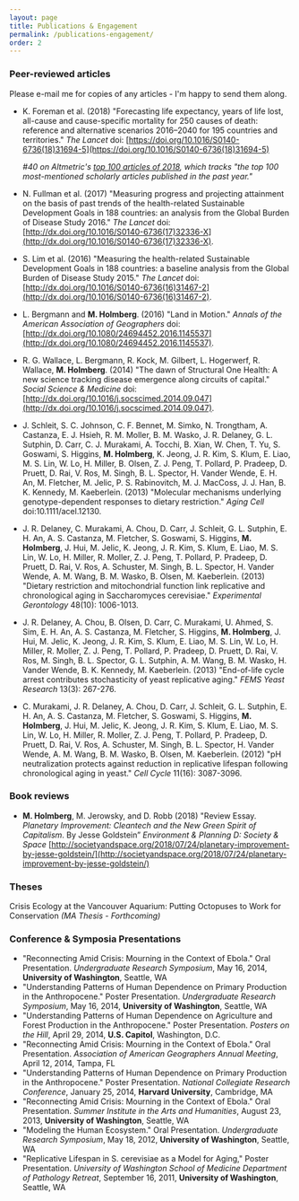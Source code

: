 ```yaml
---
layout: page
title: Publications & Engagement
permalink: /publications-engagement/
order: 2
---
```


### Peer-reviewed articles
Please e-mail me for copies of any articles - I'm happy to send them along.

* K. Foreman et al. (2018) "Forecasting life expectancy, years of life lost, all-cause and cause-specific mortality for
 250 causes of death: reference and alternative scenarios 2016–2040 for 195 countries and territories." *The Lancet* doi:
[https://doi.org/10.1016/S0140-6736(18)31694-5](https://doi.org/10.1016/S0140-6736(18)31694-5)  

   *#40 on Altmetric's [top 100 articles of 2018](https://www.altmetric.com/top100/2018/), which tracks
   "the top 100 most-mentioned scholarly articles published in the past year."*

* N. Fullman et al. (2017) "Measuring progress and projecting attainment on the basis of past trends of the
 health-related Sustainable Development Goals in 188 countries: an analysis from the Global Burden of Disease
  Study 2016." *The Lancet* doi: [http://dx.doi.org/10.1016/S0140-6736(17)32336-X](http://dx.doi.org/10.1016/S0140-6736(17)32336-X).

* S. Lim et al. (2016) "Measuring the health-related Sustainable Development Goals in 188 countries: a baseline
 analysis from the Global Burden of Disease Study 2015." *The Lancet*
  doi: [http://dx.doi.org/10.1016/S0140-6736(16)31467-2](http://dx.doi.org/10.1016/S0140-6736(16)31467-2).

* L. Bergmann and **M. Holmberg**. (2016) "Land in Motion." *Annals of the American Association of Geographers*
 doi: [http://dx.doi.org/10.1080/24694452.2016.1145537](http://dx.doi.org/10.1080/24694452.2016.1145537).

* R. G. Wallace, L. Bergmann, R. Kock, M. Gilbert, L. Hogerwerf, R. Wallace, **M. Holmberg**. (2014) "The dawn of
 Structural One Health: A new science tracking disease emergence along circuits of capital." *Social Science & Medicine*
  doi: [http://dx.doi.org/10.1016/j.socscimed.2014.09.047](http://dx.doi.org/10.1016/j.socscimed.2014.09.047).

* J. Schleit, S. C. Johnson, C. F. Bennet, M. Simko, N. Trongtham, A. Castanza, E. J. Hsieh, R. M. Moller, B. M. Wasko,
 J. R. Delaney, G. L. Sutphin, D. Carr, C. J. Murakami, A. Tocchi, B. Xian, W. Chen, T. Yu, S. Goswami, S. Higgins,
  **M. Holmberg**, K. Jeong, J. R. Kim, S. Klum, E. Liao, M. S. Lin, W. Lo, H. Miller, B. Olsen, Z. J. Peng, T. Pollard,
   P. Pradeep, D. Pruett, D. Rai, V. Ros, M. Singh, B. L. Spector, H. Vander Wende, E. H. An, M. Fletcher, M. Jelic,
    P. S. Rabinovitch, M. J. MacCoss, J. J. Han, B. K. Kennedy, M. Kaeberlein. (2013)
     "Molecular mechanisms underlying genotype-dependent responses to dietary restriction." *Aging Cell*
      doi:10.1111/acel.12130. 

* J. R. Delaney, C. Murakami, A. Chou, D. Carr, J. Schleit, G. L. Sutphin, E. H. An, A. S. 
Castanza, M. Fletcher, S. Goswami, S. Higgins, **M. Holmberg**, J. Hui, M. Jelic, K. Jeong, J. R. Kim, S. Klum, E. Liao,
 M. S. Lin, W. Lo, H. Miller, R. Moller, Z. J. Peng, T. Pollard, P. Pradeep, D. Pruett, D. Rai, V. Ros, A. Schuster,
  M. Singh, B. L. Spector, H. Vander Wende, A. M. Wang, B. M. Wasko, B. Olsen, M. Kaeberlein. (2013)
   "Dietary restriction and mitochondrial function link replicative and chronological aging in Saccharomyces cerevisiae."
    *Experimental Gerontology* 48(10): 1006-1013.

* J. R. Delaney, A. Chou, B. Olsen, D. Carr, C. Murakami, U. Ahmed, S. Sim, E. H. An, A. S. 
Castanza, M. Fletcher, S. Higgins, **M. Holmberg**, J. Hui, M. Jelic, K. Jeong, J. R. Kim, S. Klum, E. Liao, M. S. Lin,
 W. Lo, H. Miller, R. Moller, Z. J. Peng, T. Pollard, P. Pradeep, D. Pruett, D. Rai, V. Ros, M. Singh, B. L. Spector,
  G. L. Sutphin, A. M. Wang, B. M. Wasko, H. Vander Wende, B. K. Kennedy, M. Kaeberlein. (2013)
   "End-of-life cycle arrest contributes stochasticity of yeast replicative aging." *FEMS Yeast Research* 13(3): 267-276.

* C. Murakami, J. R. Delaney, A. Chou, D. Carr, J. Schleit, G. L. Sutphin, E. H. An, A. S. 
Castanza, M. Fletcher, S. Goswami, S. Higgins, **M. Holmberg**, J. Hui, M. Jelic, K. Jeong, J. R. Kim,
 S. Klum, E. Liao, M. S. Lin, W. Lo, H. Miller, R. Moller, Z. J. Peng, T. Pollard, P. Pradeep, D. Pruett, D. Rai,
  V. Ros, A. Schuster, M. Singh, B. L. Spector, H. Vander Wende, A. M. Wang, B. M. Wasko, B. Olsen, M. Kaeberlein.
   (2012) "pH neutralization protects against reduction in replicative lifespan following chronological aging in yeast."
    *Cell Cycle* 11(16): 3087-3096.


### Book reviews
* **M. Holmberg**, M. Jerowsky, and D. Robb (2018) "Review Essay. *Planetary Improvement: Cleantech and the New Green Spirit
 of Capitalism*. By Jesse Goldstein” *Environment & Planning D: Society & Space* 
 [http://societyandspace.org/2018/07/24/planetary-improvement-by-jesse-goldstein/](http://societyandspace.org/2018/07/24/planetary-improvement-by-jesse-goldstein/)

### Theses
Crisis Ecology at the Vancouver Aquarium: Putting Octopuses to Work for Conservation *(MA Thesis - Forthcoming)*

### Conference & Symposia Presentations
* "Reconnecting Amid Crisis: Mourning in the Context of Ebola." Oral Presentation. *Undergraduate Research Symposium*,
 May 16, 2014, **University of Washington**, Seattle, WA
* "Understanding Patterns of Human Dependence on Primary Production in the Anthropocene." Poster Presentation.
 *Undergraduate Research Symposium*, May 16, 2014, **University of Washington**, Seattle, WA
* "Understanding Patterns of Human Dependence on Agriculture and Forest Production in the Anthropocene." Poster
 Presentation. *Posters on the Hill*, April 29, 2014, **U.S. Capitol**, Washington, D.C.
* "Reconnecting Amid Crisis: Mourning in the Context of Ebola." Oral Presentation. *Association of American Geographers
 Annual Meeting*, April 12, 2014, Tampa, FL
* "Understanding Patterns of Human Dependence on Primary Production in the Anthropocene." Poster Presentation. *National
 Collegiate Research Conference*, January 25, 2014, **Harvard University**, Cambridge, MA
* "Reconnecting Amid Crisis: Mourning in the Context of Ebola." Oral Presentation. *Summer Institute in the Arts and
 Humanities*, August 23, 2013, **University of Washington**, Seattle, WA
* "Modeling the Human Ecosystem." Oral Presentation. *Undergraduate Research Symposium*, May 18, 2012,
 **University of Washington**, Seattle, WA
* "Replicative Lifespan in S. cerevisiae as a Model for Aging," Poster Presentation. *University of Washington School
 of Medicine Department of Pathology Retreat*, September 16, 2011, **University of Washington**, Seattle, WA
